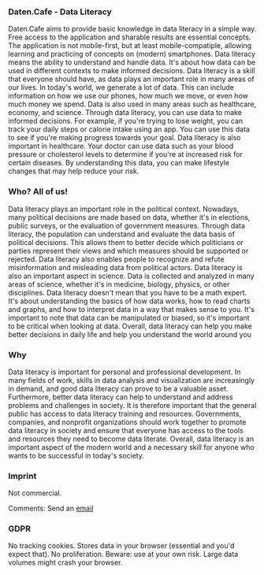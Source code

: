 <!-- -->


### Daten.Cafe - Data Literacy

Daten.Cafe aims to provide basic knowledge in data literacy in a simple way. Free access to the application and sharable results are essential concepts. The application is not mobile-first, but at least mobile-compatiple, allowing learning and practicing of concepts on (modern) smartphones. Data literacy means the ability to understand and handle data. It's about how data can be used in different contexts to make informed decisions. Data literacy is a skill that everyone should have, as data plays an important role in many areas of our lives. In today's world, we generate a lot of data. This can include information on how we use our phones, how much we move, or even how much money we spend. Data is also used in many areas such as healthcare, economy, and science. Through data literacy, you can use data to make informed decisions. For example, if you're trying to lose weight, you can track your daily steps or calorie intake using an app. You can use this data to see if you're making progress towards your goal. Data literacy is also important in healthcare. Your doctor can use data such as your blood pressure or cholesterol levels to determine if you're at increased risk for certain diseases. By understanding this data, you can make lifestyle changes that may help reduce your risk.




### Who? All of us!

Data literacy plays an important role in the political context. Nowadays, many political decisions are made based on data, whether it's in elections, public surveys, or the evaluation of government measures. Through data literacy, the population can understand and evaluate the data basis of political decisions. This allows them to better decide which politicians or parties represent their views and which measures should be supported or rejected. Data literacy also enables people to recognize and refute misinformation and misleading data from political actors. Data literacy is also an important aspect in science. Data is collected and analyzed in many areas of science, whether it's in medicine, biology, physics, or other disciplines. Data literacy doesn't mean that you have to be a math expert. It's about understanding the basics of how data works, how to read charts and graphs, and how to interpret data in a way that makes sense to you. It's important to note that data can be manipulated or biased, so it's important to be critical when looking at data. Overall, data literacy can help you make better decisions in daily life and help you understand the world around you




### Why

Data literacy is important for personal and professional development. In many fields of work, skills in data analysis and visualization are increasingly in demand, and good data literacy can prove to be a valuable asset. Furthermore, better data literacy can help to understand and address problems and challenges in society. It is therefore important that the general public has access to data literacy training and resources. Governments, companies, and nonprofit organizations should work together to promote data literacy in society and ensure that everyone has access to the tools and resources they need to become data literate. Overall, data literacy is an important aspect of the modern world and a necessary skill for anyone who wants to be successful in today's society.




### Imprint

Not commercial.

Comments: Send an [email](mailto:info@daten.cafe)




### GDPR

No tracking cookies. Stores data in your browser (essential and you'd expect that). No proliferation. Beware: use at your own risk. Large data volumes might crash your browser.



